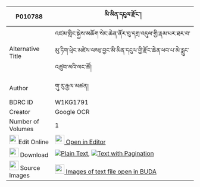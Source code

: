 |P010788|མི་མིན་དངུལ་རྫོང་། 
| --- | --- 
|Alternative Title |འཛམ་གླིང་སྐྱེས་མཆོག་སེང་ཆེན་ནོར་བུ་དགྲ་འདུལ་གྱི་རྣམ་པར་ཐར་བ་མུ་ཏིག་ཕྲེང་མཛེས་ལས༔་བྱང་མི་མིན་དངུལ་གྱི་རྫོང་ཆེན་ཕབ་པ་མེ་རླུང་འཚུབ་མའི་ལང་ཚོ།
|Author| གུ་རུ་རྒྱལ་མཚན།
|BDRC ID | W1KG1791
|Creator | Google OCR
|Number of Volumes| 1
|<img width="25" src="https://img.icons8.com/color/25/000000/edit-property.png">Edit Online| [<img width="25" src="https://avatars.githubusercontent.com/u/45091458?s=200&v=4"> Open in Editor](http://editor.openpecha.org/P010788)
|<img width="25" src="https://img.icons8.com/fluent/48/000000/download-2.png"/>  Download | [![](https://img.icons8.com/color/20/000000/txt.png)Plain Text](https://github.com/Openpecha/P010788/releases/download/v1/mimin_ngul_dzong_plain_P010788.zip), [![](https://img.icons8.com/color/20/000000/txt.png)Text with Pagination](https://github.com/Openpecha/P010788/releases/download/v1/mimin_ngul_dzong_pages_P010788.zip)
|<img width="25" src="https://img.icons8.com/plasticine/100/000000/pictures-folder.png"/>  Source Images | [<img width="25" src="https://library.bdrc.io/icons/BUDA-small.svg"> Images of text file open in BUDA](https://library.bdrc.io/show/bdr:W1KG1791)